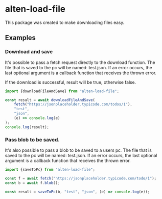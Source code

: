 # alten-load-file

This package was created to make downloading files easy.

## Examples

### Download and save

It's possible to pass a fetch request directly to the download function.
The file that is saved to the pc will be named: test.json.
If an error occurs, the last optional argument is a callback function that receives the thrown error.

If the download is successful, result will be true, otherwise false.

```ts
import {downloadFileAndSave} from "alten-load-file";

const result = await downloadFileAndSave(
    fetch("https://jsonplaceholder.typicode.com/todos/1"),
    "test",
    "json",
    (e) => console.log(e)
);
console.log(result);
```

### Pass blob to be saved.

It's also possible to pass a blob to be saved to a users pc.
The file that is saved to the pc will be named: test.json.
If an error occurs, the last optional argument is a callback function that receives the thrown error.

```ts
import {saveToPc} from "alten-load-file";

const f = await fetch("https://jsonplaceholder.typicode.com/todo/1");
const b = await f.blob();

const result = saveToPc(b, "test", "json", (e) => console.log(e));
```
